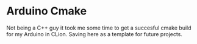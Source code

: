 # Arduino Cmake

Not being a C++ guy it took me some time to get a succesful cmake build for my Arduino in CLion.  Saving here as a template for future projects.
